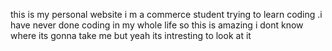 this is my personal website i m a commerce student trying to learn coding .i have never done coding in my whole life so this is amazing i dont know where its gonna take me but yeah its intresting to look at it
 